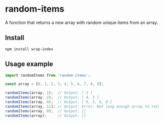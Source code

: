 # random-items
A function that returns a new array with random unique items from an array.

## Install

```
npm install wrap-index
```

## Usage example

```js
import randomItems from 'random-items';

const array = [0, 1, 2, 3, 4, 5, 6, 7, 8, 9];

randomItems(array, 1);  // Output: [ 3 ]
randomItems(array, 2);  // Output: [ 4, 5 ]
randomItems(array, 4);  // Output: [ 9, 5, 6, 0 ]
randomItems(array, 11); // Output: Error: Not long enough array to return 11 random elements.
randomItems(array, 0);  // Output: []
randomItems(array);     // Output: []
```

